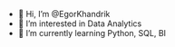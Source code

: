 - 👋 Hi, I’m @EgorKhandrik
- 👀 I’m interested in Data Analytics
- 🌱 I’m currently learning Python, SQL, BI


<!---
EgorKhandrik/EgorKhandrik is a ✨ special ✨ repository because its `README.md` (this file) appears on your GitHub profile.
You can click the Preview link to take a look at your changes.
--->
